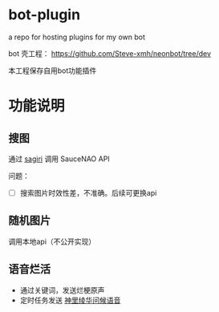 # bot-plugin
a repo for hosting plugins for my own bot

bot 壳工程：
https://github.com/Steve-xmh/neonbot/tree/dev

本工程保存自用bot功能插件

# 功能说明

## 搜图

通过 [sagiri](https://www.npmjs.com/package/) 调用 SauceNAO API

问题：

- [ ] 搜索图片时效性差，不准确。后续可更换api

## 随机图片

调用本地api（不公开实现）

## 语音烂活

- 通过关键词，发送烂梗原声
- 定时任务发送 [神里绫华问候语音](https://wiki.biligame.com/ys/%E7%A5%9E%E9%87%8C%E7%BB%AB%E5%8D%8E%E8%AF%AD%E9%9F%B3)
